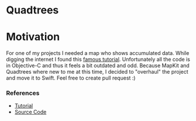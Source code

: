 # Quadtrees
# Motivation
For one of my projects I needed a map who shows accumulated data. While digging the internet I found this
[famous tutorial](https://robots.thoughtbot.com/how-to-handle-large-amounts-of-data-on-maps). Unfortunately all the code is in Objective-C and thus it feels a bit outdated and odd. Because MapKit and Quadtrees where new to me at this time, I decided to "overhaul" the project and move it to Swift. Feel free to create pull request :)

### References
* [Tutorial](https://robots.thoughtbot.com/how-to-handle-large-amounts-of-data-on-maps)
* [Source Code](https://github.com/thoughtbot/TBAnnotationClustering)

